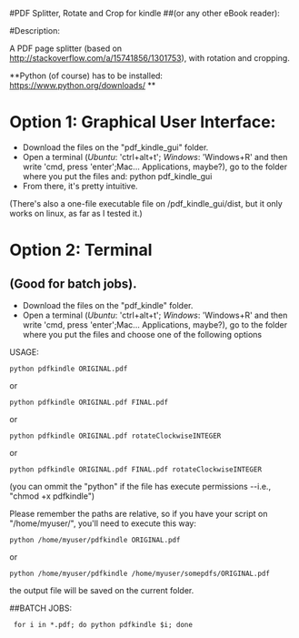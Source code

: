 #PDF Splitter, Rotate and Crop for kindle 
##(or any other eBook reader):

#Description:

A PDF page splitter (based on http://stackoverflow.com/a/15741856/1301753), with rotation and cropping. 


**Python (of course) has to be installed: https://www.python.org/downloads/ ** 


# Option 1: Graphical User Interface:

* Download the files on the "pdf_kindle_gui" folder.
* Open a terminal (*Ubuntu*: 'ctrl+alt+t'; *Windows*: 'Windows+R' and then write 'cmd, press 'enter';Mac... Applications, maybe?), go to the folder where you put the files and:
    python pdf_kindle_gui
* From there, it's pretty intuitive. 

(There's also a one-file executable file on /pdf_kindle_gui/dist, but it only works on linux, as far as I tested it.)

# Option 2: Terminal
## (Good for batch jobs).

* Download the files on the "pdf_kindle" folder.
* Open a terminal (*Ubuntu*: 'ctrl+alt+t'; *Windows*: 'Windows+R' and then write 'cmd, press 'enter';Mac... Applications, maybe?), go to the folder where you put the files and choose one of the following options

USAGE:

    python pdfkindle ORIGINAL.pdf

or

    python pdfkindle ORIGINAL.pdf FINAL.pdf

or

    python pdfkindle ORIGINAL.pdf rotateClockwiseINTEGER

or

    python pdfkindle ORIGINAL.pdf FINAL.pdf rotateClockwiseINTEGER

(you can ommit the "python" if the file has execute permissions --i.e., "chmod +x pdfkindle")

Please remember the paths are relative, so if you have your script on "/home/myuser/", you'll need to execute this way:

    python /home/myuser/pdfkindle ORIGINAL.pdf

or

    python /home/myuser/pdfkindle /home/myuser/somepdfs/ORIGINAL.pdf

the output file will be saved on the current folder.

##BATCH JOBS:

     for i in *.pdf; do python pdfkindle $i; done
